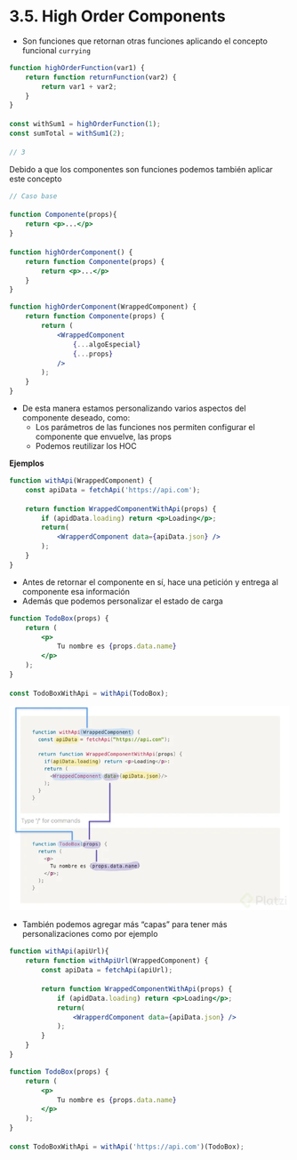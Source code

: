 # 3.5. High Order Components

* Son funciones que retornan otras funciones aplicando el concepto funcional `currying`

```jsx
function highOrderFunction(var1) {
	return function returnFunction(var2) {
		return var1 + var2;
	}
}

const withSum1 = highOrderFunction(1);
const sumTotal = withSum1(2);

// 3
```

Debido a que los componentes son funciones podemos también aplicar este concepto

```jsx
// Caso base

function Componente(props){
	return <p>...</p>
}

function highOrderComponent() {
	return function Componente(props) {
		return <p>...</p>
	}
}
```

```jsx
function highOrderComponent(WrappedComponent) {
	return function Componente(props) {
		return (
			<WrappedComponent
				{...algoEspecial}
				{...props}
			/>
		);
	}
}
```

* De esta manera estamos personalizando varios aspectos del componente deseado, como:
  * Los parámetros de las funciones nos permiten configurar el componente que envuelve, las props
  * Podemos reutilizar los HOC

**Ejemplos**

```jsx
function withApi(WrappedComponent) {
	const apiData = fetchApi('https://api.com');
	
	return function WrappedComponentWithApi(props) {
		if (apidData.loading) return <p>Loading</p>;
		return(
			<WrapperdComponent data={apiData.json} />
		);
	}
}
```

* Antes de retornar el componente en sí, hace una petición y entrega al componente esa información
* Además que podemos personalizar el estado de carga

```jsx
function TodoBox(props) {
	return (
		<p>
			Tu nombre es {props.data.name}
		</p>
	);
}

const TodoBoxWithApi = withApi(TodoBox);
```

![](<../../.gitbook/assets/image (3).png>)

* También podemos agregar más “capas” para tener más personalizaciones como por ejemplo

```jsx
function withApi(apiUrl){
	return function withApiUrl(WrappedComponent) {
		const apiData = fetchApi(apiUrl);
		
		return function WrappedComponentWithApi(props) {
			if (apidData.loading) return <p>Loading</p>;
			return(
				<WrapperdComponent data={apiData.json} />
			);
		}
	}
}
```

```jsx
function TodoBox(props) {
	return (
		<p>
			Tu nombre es {props.data.name}
		</p>
	);
}

const TodoBoxWithApi = withApi('https://api.com')(TodoBox);
```
